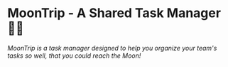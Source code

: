 # MoonTrip - A Shared Task Manager 🌙🚀
*MoonTrip is a task manager designed to help you organize your team's tasks so well, that you could reach the Moon!*
